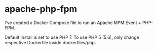 # apache-php-fpm
I've created a Docker Compose file to run an Apache MPM Event + PHP-FPM.

Default install is set to use PHP 7. To use PHP 5 (5.6), only change respective Dockerfile inside dockerfiles/php.
